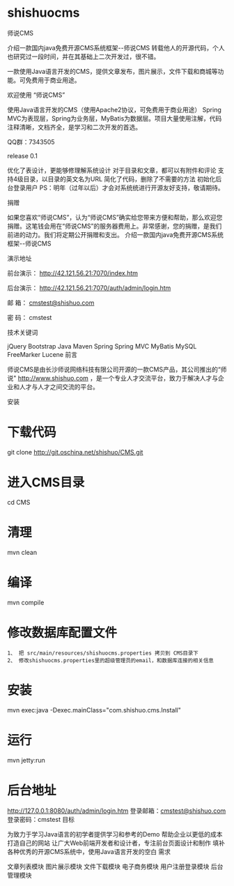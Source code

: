 # shishuocms
师说CMS

介绍一款国内java免费开源CMS系统框架--师说CMS
转载他人的开源代码，个人也研究过一段时间，并在其基础上二次开发过，很不错。

一款使用Java语言开发的CMS，提供文章发布，图片展示，文件下载和商城等功能。可免费用于商业用途。

欢迎使用 “师说CMS”

使用Java语言开发的CMS（使用Apache2协议，可免费用于商业用途）
Spring MVC为表现层，Spring为业务层，MyBatis为数据层。项目大量使用注解，代码注释清晰，文档齐全，是学习和二次开发的首选。

QQ群：7343505

release 0.1

优化了表设计，更能够修理解系统设计
对于目录和文章，都可以有附件和评论
支持4级目录，以目录的英文名为URL
简化了代码，删除了不需要的方法
初始化后台登录用户
PS：明年（过年以后）才会对系统统进行开源友好支持，敬请期待。

捐赠

如果您喜欢“师说CMS”，认为“师说CMS”确实给您带来方便和帮助，那么欢迎您捐赠。这笔钱会用在“师说CMS”的服务器费用上。非常感谢，您的捐赠，是我们前进的动力。我们将定期公开捐赠和支出。
介绍一款国内java免费开源CMS系统框架--师说CMS

演示地址

前台演示： http://42.121.56.21:7070/index.htm

后台演示： http://42.121.56.21:7070/auth/admin/login.htm

邮 箱： cmstest@shishuo.com

密 码： cmstest

技术关键词

jQuery
Bootstrap
Java
Maven
Spring
Spring MVC
MyBatis
MySQL
FreeMarker
Lucene
前言

师说CMS是由长沙师说网络科技有限公司开源的一款CMS产品，其公司推出的“师说" http://www.shishuo.com ，是一个专业人才交流平台，致力于解决人才与企业和人才与人才之间交流的平台。

安装

# 下载代码
git clone http://git.oschina.net/shishuo/CMS.git
# 进入CMS目录
cd CMS
# 清理
mvn clean
# 编译
mvn compile
# 修改数据库配置文件
    1、 把 src/main/resources/shishuocms.properties 拷贝到 CMS目录下
    2、 修改shishuocms.properties里的超级管理员的email，和数据库连接的相关信息
# 安装
mvn exec:java -Dexec.mainClass="com.shishuo.cms.Install"
# 运行
mvn jetty:run
# 后台地址
http://127.0.0.1:8080/auth/admin/login.htm
登录邮箱：cmstest@shishuo.com
登录密码：cmstest
目标

为致力于学习Java语言的初学者提供学习和参考的Demo
帮助企业以更低的成本打造自己的网站
让广大Web前端开发者和设计者，专注前台页面设计和制作
填补各种优秀的开源CMS系统中，使用Java语言开发的空白
需求

文章列表模块
图片展示模块
文件下载模块
电子商务模块
用户注册登录模块
后台管理模块
